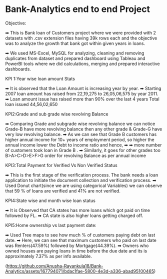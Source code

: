 # Bank-Analytics end to end Project
Objective:

➡ This is Bank loan of Customers project where we were provided with 2 datasets with .csv extension files having 39k rows each and the objective was to analyze the growth that bank got within given years in loans.

➡ We used MS-Excel, MySQL for analyzing, cleaning and removing duplicates from dataset and prepared dashboard using Tableau and PowerBI tools where we did calculations, merging and prepared interactive dashboards.

KPI 1:Year wise loan amount Stats

➡ It is observed that the Loan Amount is increasing year by year.
➡ Starting 2007 loan amount has raised from 22,19,275 to 26,05,06,575 by year 2011. 
➡ Loan amount issue has raised more than 90% over the last 4 years Total loan issued 44,56,02,650

KPI2:Grade and sub grade wise revolving Balance

➡ Comparing Grade and subgrade wise revolving balance we can notice Grade-B have more revolving balance then any other grade & Grade-G have very low revolving balance.
➡ As we can see that Grade B customers has higher annual income for 10+ years of employment period, so higher the annual income lower the Debt to income ratio and hence, ➡ ➡ more number of customers took loan in Grade B .
➡ Similarly, it goes for other grades too B>A>C>D>E>F>G order for revolving Balance as per annual income

KPI3:Total Payment for Verified Vs  Non Verified Status

➡ This is the first stage of the verification process. The bank needs a loan application to initiate the document collection and verification process.
➡ Used Donut chart(since we are using categorical Variables) we can observe that 59 % of loans are verified and 41% are not verified.

KPI4:State wise and month wise loan status

➡ It is Observed that CA states has more loans which got paid on time followed by FL. 
➡ CA state is also higher loans getting charged off.

KPI5:Home ownership vs last payment date:

➡ Used Tree maps to see how much % of customers paying debt on last date.
➡ Here, we can see that maximum customers who paid on last date was Renters(47.59%) followed by Mortgage(44.39%).
➡ Owners who owned houses are paying loans in time before the due date and its is approximately 7.37% as per info available.

(https://github.com/Anusha-Rayankula18/Bank-Analytics/assets/167794071/bdac1fae-5800-4e3d-a336-abad95100465)







